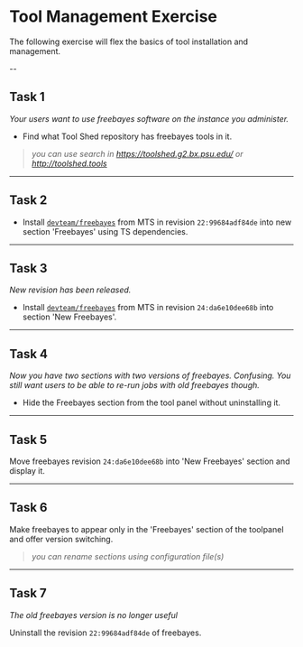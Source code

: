 # Tool Management Exercise
The following exercise will flex the basics of tool installation and management.

--
## Task 1
*Your users want to use freebayes software on the instance you administer.*
* Find what Tool Shed repository has freebayes tools in it.

> *you can use search in https://toolshed.g2.bx.psu.edu/ or http://toolshed.tools*

---
## Task 2
* Install [`devteam/freebayes`](https://toolshed.g2.bx.psu.edu/view/devteam/freebayes/) from MTS in revision `22:99684adf84de` into new section 'Freebayes' using TS dependencies.

---
## Task 3
*New revision has been released.*

* Install [`devteam/freebayes`](https://toolshed.g2.bx.psu.edu/view/devteam/freebayes/) from MTS in revision `24:da6e10dee68b` into section 'New Freebayes'.

---
## Task 4
*Now you have two sections with two versions of freebayes. Confusing. You still want users to be able to re-run jobs with old freebayes though.*

* Hide the Freebayes section from the tool panel without uninstalling it.

---
## Task 5
Move freebayes revision `24:da6e10dee68b` into 'New Freebayes' section and display it.

---
## Task 6
Make freebayes to appear only in the 'Freebayes' section of the toolpanel
and offer version switching.

> *you can rename sections using configuration file(s)*

---
## Task 7
*The old freebayes version is no longer useful*

Uninstall the revision `22:99684adf84de` of freebayes.
